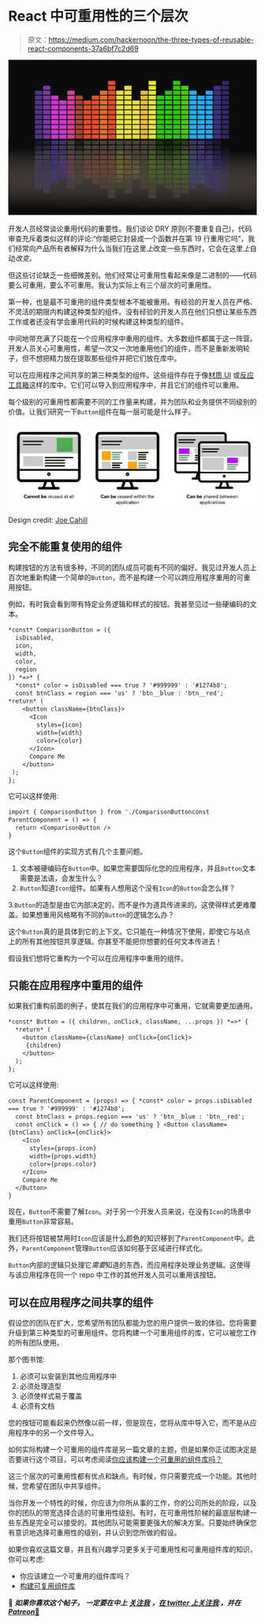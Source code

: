 # React 中可重用性的三个层次

> 原文：<https://medium.com/hackernoon/the-three-types-of-reusable-react-components-37a6bf7c2d69>

![](img/045e1137cc212f0434f2b882442985b1.png)

开发人员经常谈论重用代码的重要性。我们谈论 DRY 原则(不要重复自己)，代码审查充斥着类似这样的评论:“你能把它封装成一个函数并在第 19 行重用它吗”，我们经常向产品所有者解释为什么当我们在这里*上*改变一些东西时，它会在这里*上*自动*改变。*

但这些讨论缺乏一些细微差别。他们经常让可重用性看起来像是二进制的——代码要么可重用，要么不可重用。我认为实际上有三个层次的可重用性。

第一种，也是最不可重用的组件类型根本不能被重用。有经验的开发人员在严格、不灵活的期限内构建这种类型的组件。没有经验的开发人员在他们只想让某些东西工作或者还没有学会重用代码的时候构建这种类型的组件。

中间地带充满了只能在一个应用程序中重用的组件。大多数组件都属于这一阵营。开发人员关心可重用性，希望一次又一次地重用他们的组件，而不是重新发明轮子，但不想把精力放在提取那些组件并把它们放在库中。

可以在应用程序之间共享的第三种类型的组件。这些组件存在于像[材质 UI](https://material-ui.com/) 或[反应工具箱](http://react-toolbox.io/#/)这样的库中。它们可以导入到应用程序中，并且它们的组件可以重用。

每个级别的可重用性都需要不同的工作量来构建，并为团队和业务提供不同级别的价值。让我们研究一下`Button`组件在每一层可能是什么样子。

![](img/e5a7cccf2598e4b534413afa63b1788f.png)

Design credit: [Joe Cahill](https://www.linkedin.com/in/joecahill)

## 完全不能重复使用的组件

构建按钮的方法有很多种，不同的团队成员可能有不同的偏好。我见过开发人员上百次地重新构建一个简单的`Button`，而不是构建一个可以跨应用程序重用的可重用按钮。

例如，有时我会看到带有特定业务逻辑和样式的按钮。我甚至见过一些硬编码的文本。

```
*const* ComparisonButton = ({ 
  isDisabled, 
  icon, 
  width, 
  color, 
  region 
}) *=>* {   
  *const* color = isDisabled === true ? '#999999' : '#1274b8';
  const btnClass = region === 'us' ? 'btn__blue : 'btn__red';  *return* (
    <button className={btnClass}>
      <Icon 
        styles={icon}
        width={width}
        color={color}
      </Icon>
      Compare Me
    </button>
 );
};
```

它可以这样使用:

```
import { ComparisonButton } from './ComparisonButtonconst ParentComponent = () => {
  return <ComparisonButton />
}
```

这个`Button`组件的实现方式有几个主要问题。

1.  文本被硬编码在`Button`中。如果您需要国际化您的应用程序，并且`Button`文本需要是法语，会发生什么？
2.  `Button`知道`Icon`组件。如果有人想用这个没有`Icon`的`Button`会怎么样？

3.`Button`的造型是由它内部决定的，而不是作为道具传进来的。这使得样式更难覆盖。如果想重用风格略有不同的`Button`的逻辑怎么办？

这个`Button`真的是具体到它的上下文。它只能在一种情况下使用，即使它与站点上的所有其他按钮共享逻辑。你甚至不能把你想要的任何文本传进去！

假设我们想将它重构为一个可以在应用程序中重用的组件。

## 只能在应用程序中重用的组件

如果我们重构前面的例子，使其在我们的应用程序中可重用，它就需要更加通用。

```
*const* Button = ({ children, onClick, className, ...props }) *=>* {   
  *return* (
    <button className={className} onClick={onClick}>
     {children}    
    </button>
  );
};
```

它可以这样使用:

```
const ParentComponent = (props) => { *const* color = props.isDisabled === true ? '#999999' : '#1274b8';
  const btnClass = props.region === 'us' ? 'btn__blue : 'btn__red';
  const onClick = () => { // do something } <Button className={btnClass} onClick={onClick}>      
    <Icon 
      styles={props.icon}
      width={props.width}
      color={props.color}
    </Icon>
    Compare Me
  </Button>
}
```

现在，`Button`不需要了解`Icon`。对于另一个开发人员来说，在没有`Icon`的场景中重用`Button`非常容易。

我们还将按钮被禁用时`Icon`应该是什么颜色的知识移到了`ParentComponent`中。此外，`ParentComponent`管理`Button`应该如何基于区域进行样式化。

`Button`内部的逻辑只处理它*需要*知道的东西，而应用程序处理业务逻辑。这使得与该应用程序在同一个 repo 中工作的其他开发人员可以重用该按钮。

## 可以在应用程序之间共享的组件

假设您的团队在扩大，您希望所有团队都能为您的用户提供一致的体验。您将需要升级到第三种类型的可重用组件。您将构建一个可重用组件的库，它可以被您工作的所有团队使用。

那个图书馆:

1.  必须可以安装到其他应用程序中
2.  必须处理造型
3.  必须使样式易于覆盖
4.  必须有文档

您的按钮可能看起来仍然像以前一样，但是现在，您将从库中导入它，而不是从应用程序中的另一个文件导入。

如何实际构建一个可重用的组件库是另一篇文章的主题，但是如果你正试图决定是否要进行这个项目，可以考虑阅读[你应该构建一个可重用的组件库吗？](/@MCapoz/should-you-build-a-reusable-component-library-4e7df72413d7)

这三个层次的可重用性都有优点和缺点。有时候，你只需要完成一个功能。其他时候，您希望在团队中共享组件。

当你开发一个特性的时候，你应该为你所从事的工作，你的公司所处的阶段，以及你的团队的带宽选择合适的可重用性级别。有时，在可重用性阶梯的最底层构建一些东西是完全可以接受的。其他团队可能需要更强大的解决方案。只要始终确保您有意识地选择可重用性的级别，并认识到您所做的假设。

如果你喜欢这篇文章，并且有兴趣学习更多关于可重用性和可重用组件库的知识，你可以考虑:

*   你应该建立一个可重用的组件库吗？
*   [构建可复用组件库](https://m.youtube.com/watch?v=PHi2lohuXvo)

🌟 ***如果你喜欢这个帖子，*** ***一定要在中上*** [***关注我***](/@MCapoz) ***，*[***在 twitter 上关注我***](https://twitter.com/MCapoz) ***，并在***[***Patreon*🌟**](https://www.patreon.com/maecapozzi)**